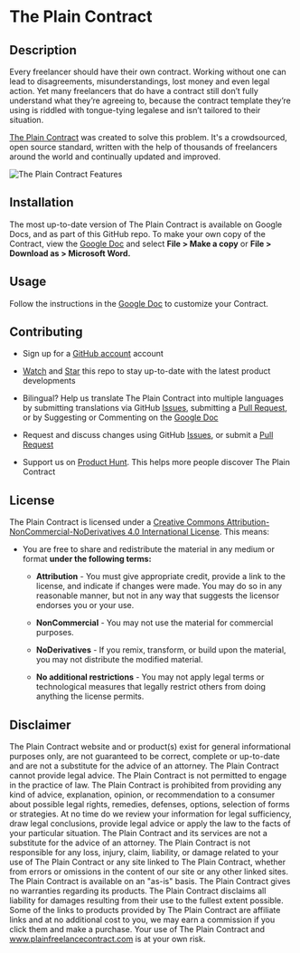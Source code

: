 # The Plain Contract


## Description

Every freelancer should have their own contract. Working without one can lead to disagreements, misunderstandings, lost money and even legal action. Yet many freelancers that do have a contract still don’t fully understand what they’re agreeing to, because the contract template they’re using is riddled with tongue-tying legalese and isn’t tailored to their situation.

[The Plain Contract](https://plainfreelancecontract.com?utm_source=GitHub) was created to solve this problem. It's a crowdsourced, open source standard, written with the help of thousands of freelancers around the world and continually updated and improved.

![The Plain Contract Features](https://static1.squarespace.com/static/5c1bd265d274cb11af0bc2f7/t/5c2d7422c2241b439c4e04ce/1546482722817/the-plain-contract-github.png)

## Installation

The most up-to-date version of The Plain Contract is available on Google Docs, and as part of this GitHub repo. To make your own copy of the Contract, view the [Google Doc](https://docs.google.com/document/d/1KAICFXZTmbxydzvZ5q75SnwLi7UyDb-8ze7ZNXUCMlA/edit?usp=sharing) and select **File > Make a copy** or **File > Download as > Microsoft Word.**

## Usage

Follow the instructions in the [Google Doc](https://docs.google.com/document/d/1KAICFXZTmbxydzvZ5q75SnwLi7UyDb-8ze7ZNXUCMlA/edit?usp=sharing) to customize your Contract.

## Contributing

* Sign up for a [GitHub account](https://github.com/join) account

* [Watch](https://help.github.com/articles/watching-and-unwatching-repositories/) and [Star](https://help.github.com/articles/about-stars/) this repo to stay up-to-date with the latest product developments

* Bilingual? Help us translate The Plain Contract into multiple languages by submitting translations via GitHub [Issues](https://github.com/jackmorgan/theplaincontract/issues), submitting a [Pull Request](https://github.com/jackmorgan/theplaincontract/issues), or by Suggesting or Commenting on the [Google Doc](https://docs.google.com/document/d/1KAICFXZTmbxydzvZ5q75SnwLi7UyDb-8ze7ZNXUCMlA/edit?usp=sharing)

* Request and discuss changes using GitHub [Issues](https://github.com/jackmorgan/theplaincontract/issues), or submit a [Pull Request](https://github.com/jackmorgan/theplaincontract/pulls)

* Support us on [Product Hunt](https://www.producthunt.com/). This helps more people discover The Plain Contract

## License

The Plain Contract is licensed under a [Creative Commons Attribution-NonCommercial-NoDerivatives 4.0 International License](https://creativecommons.org/licenses/by-nc-nd/4.0/). This means:

  

* You are free to share and redistribute the material in any medium or format **under the following terms:**

	* **Attribution** - You must give appropriate credit, provide a link to the license, and indicate if changes were made. You may do so in any reasonable manner, but not in any way that suggests the licensor endorses you or your use.

	* **NonCommercial** - You may not use the material for commercial purposes.

	* **NoDerivatives** - If you remix, transform, or build upon the material, you may not distribute the modified material.

	* **No additional restrictions** - You may not apply legal terms or technological measures that legally restrict others from doing anything the license permits.

## Disclaimer

The Plain Contract website and or product(s) exist for general informational purposes only, are not guaranteed to be correct, complete or up-to-date and are not a substitute for the advice of an attorney. The Plain Contract cannot provide legal advice. The Plain Contract is not permitted to engage in the practice of law. The Plain Contract is prohibited from providing any kind of advice, explanation, opinion, or recommendation to a consumer about possible legal rights, remedies, defenses, options, selection of forms or strategies. At no time do we review your information for legal sufficiency, draw legal conclusions, provide legal advice or apply the law to the facts of your particular situation. The Plain Contract and its services are not a substitute for the advice of an attorney. The Plain Contract is not responsible for any loss, injury, claim, liability, or damage related to your use of The Plain Contract or any site linked to The Plain Contract, whether from errors or omissions in the content of our site or any other linked sites. The Plain Contract is available on an "as-is" basis. The Plain Contract gives no warranties regarding its products. The Plain Contract disclaims all liability for damages resulting from their use to the fullest extent possible. Some of the links to products provided by The Plain Contract are affiliate links and at no additional cost to you, we may earn a commission if you click them and make a purchase. Your use of The Plain Contract and www.plainfreelancecontract.com is at your own risk.
